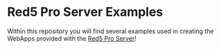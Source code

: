 Red5 Pro Server Examples
===
Within this repository you will find several examples used in creating the WebApps provided with the [Red5 Pro Server](http://red5pro.com)!
